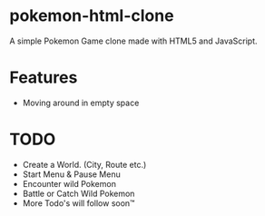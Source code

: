 # pokemon-html-clone

A simple Pokemon Game clone made with HTML5 and JavaScript.

# Features
- Moving around in empty space

# TODO
- Create a World. (City, Route etc.)
- Start Menu & Pause Menu
- Encounter wild Pokemon
- Battle or Catch Wild Pokemon
- More Todo's will follow soon™
